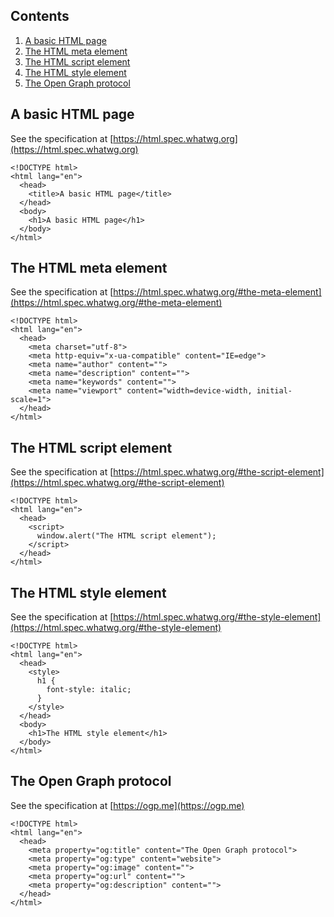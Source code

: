 ## Contents

1. [A basic HTML page](#a-basic-html-page)
2. [The HTML meta element](#the-html-meta-element)
3. [The HTML script element](#the-html-script-element)
4. [The HTML style element](#the-html-style-element)
5. [The Open Graph protocol](#the-open-graph-protocol)

## A basic HTML page

See the specification at [https://html.spec.whatwg.org](https://html.spec.whatwg.org)

```
<!DOCTYPE html>
<html lang="en">
  <head>
    <title>A basic HTML page</title>
  </head>
  <body>
    <h1>A basic HTML page</h1>
  </body>
</html>
```

## The HTML meta element

See the specification at [https://html.spec.whatwg.org/#the-meta-element](https://html.spec.whatwg.org/#the-meta-element)

```
<!DOCTYPE html>
<html lang="en">
  <head>
    <meta charset="utf-8">
    <meta http-equiv="x-ua-compatible" content="IE=edge">
    <meta name="author" content="">
    <meta name="description" content="">
    <meta name="keywords" content="">
    <meta name="viewport" content="width=device-width, initial-scale=1">
  </head>
</html>
```

## The HTML script element

See the specification at [https://html.spec.whatwg.org/#the-script-element](https://html.spec.whatwg.org/#the-script-element)

```
<!DOCTYPE html>
<html lang="en">
  <head>
    <script>
      window.alert("The HTML script element");
    </script>
  </head>
</html>
```

## The HTML style element

See the specification at [https://html.spec.whatwg.org/#the-style-element](https://html.spec.whatwg.org/#the-style-element)

```
<!DOCTYPE html>
<html lang="en">
  <head>
    <style>
      h1 {
        font-style: italic;
      }
    </style>
  </head>
  <body>
    <h1>The HTML style element</h1>
  </body>
</html>
```

## The Open Graph protocol

See the specification at [https://ogp.me](https://ogp.me)

```
<!DOCTYPE html>
<html lang="en">
  <head>
    <meta property="og:title" content="The Open Graph protocol">
    <meta property="og:type" content="website">
    <meta property="og:image" content="">
    <meta property="og:url" content="">
    <meta property="og:description" content="">
  </head>
</html>
```
